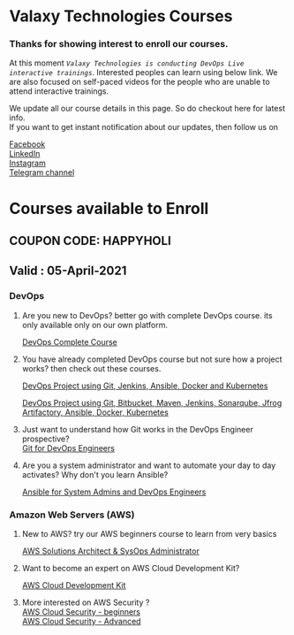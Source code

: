 
# Valaxy Technologies Courses


### Thanks for showing interest to enroll our courses. 

At this moment *``Valaxy Technologies is conducting DevOps Live interactive trainings``*. Interested peoples can learn using below link. 
We are also focused on self-paced videos for the people who are unable to attend interactive trainings. 

We update all our course details in this page. So do checkout here for latest info.  
If you want to get instant notification about our updates, then follow us on   

[Facebook](https://www.facebook.com/ValaxyTechnologies/)   
[LinkedIn](https://www.linkedin.com/in/valaxytechnologies/)  
[Instagram](https://www.instagram.com/valaxytechnologies)  
[Telegram channel](https://t.me/valaxytech) 


# Courses available to Enroll  
 ## COUPON CODE: HAPPYHOLI 
 ## Valid : 05-April-2021
### DevOps 
1. Are you new to DevOps? better go with complete DevOps course. its only available only on our own platform. 

   [DevOps Complete Course](https://valaxy.thinkific.com/courses/devops-complete-course)

1. You have already completed DevOps course but not sure how a project works? then check out these courses. 

   [DevOps Project using Git, Jenkins, Ansible, Docker and Kubernetes](https://www.udemy.com/course/valaxy-devops/?referralCode=8147A5CF4C8C7D9E253F) 

   [DevOps Project using Git, Bitbucket, Maven, Jenkins, Sonarqube, Jfrog Artifactory, Ansible, Docker, Kubernetes](https://www.udemy.com/course/valaxy-devops/?referralCode=8147A5CF4C8C7D9E253F)

1. Just want to understand how Git works in the DevOps Engineer prospective?  
   [Git for DevOps Engineers](https://www.udemy.com/course/devops-project-jenkins-cicd-for-kubernetes-deployments/?referralCode=EADD1BF129B9DB8B9947)

1. Are you a system administrator and want to automate your day to day activates? 
   Why don't you learn Ansible?   

   [Ansible for System Admins and DevOps Engineers](https://www.udemy.com/course/valaxy-ansible/?referralCode=9F36DC2010AEB6D64263) 

### Amazon Web Servers (AWS)

1. New to AWS? try our AWS beginners course to learn from very basics  

   [AWS Solutions Architect & SysOps Administrator](https://www.udemy.com/course/awstutorial/?referralCode=CB2918B27C4DF19D1E38)

1. Want to become an expert on AWS Cloud Development Kit?   

   [AWS Cloud Development Kit](https://www.udemy.com/course/aws-cloud-development-kit-from-beginner-to-professional/?referralCode=E15D7FB64E417C547579)

 1. More interested on AWS Security ?   
    [AWS Cloud Security - beginners](https://www.udemy.com/course/aws-cloud-security/?referralCode=B7F1B6C78B45ADAF77A9)  
    [AWS Cloud Security - Advanced](https://www.udemy.com/course/aws-cloud-security-proactive-way/?referralCode=71DC542AD4481309A441)
